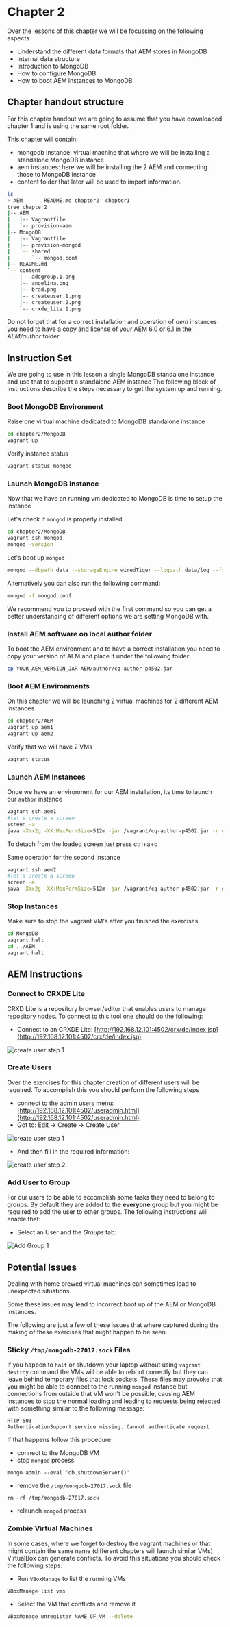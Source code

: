 # Chapter 2
Over the lessons of this chapter we will be focussing on the following aspects
- Understand the different data formats that AEM stores in MongoDB
- Internal data structure
- Introduction to MongoDB
- How to configure MongoDB
- How to boot AEM instances to MongoDB

## Chapter handout structure
For this chapter handout we are going to assume that you have downloaded chapter 1 and is using the same root folder.

This chapter will contain:
- mongodb instance: virtual machine that where we will be installing a standalone MongoDB instance
- aem instances: here we will be installing the 2 AEM and connecting those to MongoDB instance
- content folder that later will be used to import information.

```sh
ls
> AEM       README.md chapter2  chapter1
tree chapter2
|-- AEM
|   |-- Vagrantfile
|   `-- provision-aem
|-- MongoDB
|   |-- Vagrantfile
|   |-- provision-mongod
|   `-- shared
|       `-- mongod.conf
|-- README.md
`-- content
    |-- addgroup.1.png
    |-- angelina.png
    |-- brad.png
    |-- createuser.1.png
    |-- createuser.2.png
    `-- crxde_lite.1.png
```

Do not forget that for a correct installation and operation of *aem* instances you need to have a copy and license of your AEM 6.0 or 6.1 in the _AEM/author_ folder


## Instruction Set
We are going to use in this lesson a single MongoDB standalone instance and use that to support a standalone AEM instance
The following block of instructions describe the steps necessary to get the system up and running.

### Boot MongoDB Environment
Raise one virtual machine dedicated to MongoDB standalone instance
```bash
cd chapter2/MongoDB
vagrant up
```
Verify instance status
```bash
vagrant status mongod
```
### Launch MongoDB Instance
Now that we have an running vm dedicated to MongoDB is time to setup the instance

Let's check if `mongod` is properly installed
```bash
cd chapter2/MongoDB
vagrant ssh mongod
mongod -version
```
Let's boot up `mongod`
```bash
mongod --dbpath data --storageEngine wiredTiger --logpath data/log --fork
```
Alternatively you can also run the following command:
```bash
mongod -f mongod.conf
```
We recommend you to proceed with the first command so you can get a better understanding of different options we are setting MongoDB with.

### Install AEM software on local author folder
To boot the AEM environment and to have a correct installation you need to copy your version of AEM and place it under the following folder:
```bash
cp YOUR_AEM_VERSION_JAR AEM/author/cq-author-p4502.jar
```

### Boot AEM Environments
On this chapter we will be launching 2 virtual machines for 2 different AEM instances
```bash
cd chapter2/AEM
vagrant up aem1
vagrant up aem2
```
Verify that we will have 2 VMs
```bash
vagrant status
```

### Launch AEM Instances
Once we have an environment for our AEM installation, its time to launch our `author` instance

```bash
vagrant ssh aem1
#let's create a screen
screen -a
java -Xmx2g -XX:MaxPermSize=512m -jar /vagrant/cq-author-p4502.jar -r crx3,crx3mongo -Doak.mongo.uri="mongodb://192.168.12.100:27017"
```
To detach from the loaded screen just press ctrl+a+d

Same operation for the second instance
```bash
vagrant ssh aem2
#let's create a screen
screen -a
java -Xmx2g -XX:MaxPermSize=512m -jar /vagrant/cq-author-p4502.jar -r crx3,crx3mongo -Doak.mongo.uri="mongodb://192.168.12.100:27017"
```

### Stop Instances
Make sure to stop the vagrant VM's after you finished the exercises.
```bash
cd MongoDB
vagrant halt
cd ../AEM
vagrant halt
```

## AEM Instructions

### Connect to CRXDE Lite
CRXD Lite is a repository browser/editor that enables users to manage repository nodes.
To connect to this tool one should do the following:
- Connect to an CRXDE Lite: [http://192.168.12.101:4502/crx/de/index.jsp](http://192.168.12.101:4502/crx/de/index.jsp)

![create user step 1](./content/crxde_lite.1.png "Create User Menu")


### Create Users
Over the exercises for this chapter creation of different users will be required.
To accomplish this you should perform the following steps
- connect to the admin users menu: [http://192.168.12.101:4502/useradmin.html](http://192.168.12.101:4502/useradmin.html)
- Got to: Edit -> Create -> Create User

![create user step 1](./content/createuser.1.png "Create User Menu")

- And then fill in the required information:

![create user step 2](./content/createuser.2.png "Create User Form")


### Add User to Group
For our users to be able to accomplish some tasks they need to belong to groups. By default they are added to the __everyone__ group but you might be required to add the user to other groups.
The following instructions will enable that:
- Select an User and the *Groups* tab:

![Add Group 1](./content/addgroup.1.png "Add Group")


## Potential Issues
Dealing with home brewed virtual machines can sometimes lead to unexpected situations.

Some these issues may lead to incorrect boot up of the AEM or MongoDB instances.

The following are just a few of these issues that where captured during the making of these exercises that might happen to be seen.

### Sticky `/tmp/mongodb-27017.sock` Files
If you happen to `halt` or shutdown your laptop without using `vagrant destroy` command the VMs will be able to reboot correctly but they can leave behind temporary files that lock sockets.
These files may provoke that you might be able to connect to the running `mongod` instance but connections from outside that VM won't be possible, causing AEM instances to stop the normal loading and leading to requests being rejected with something similar to the following message:
```
HTTP 503
AuthenticationSupport service missing. Cannot authenticate request
```
If that happens follow this procedure:
- connect to the MongoDB VM
- stop `mongod` process
```
mongo admin --eval 'db.shutdownServer()'
```
- remove the `/tmp/mongodb-27017.sock` file
```
rm -rf /tmp/mongodb-27017.sock
```
- relaunch `mongod` process

### Zombie Virtual Machines
In some cases, where we forget to destroy the vagrant machines or that might contain the same name (different chapters will launch similar VMs) VirtualBox can generate conflicts.
To avoid this situations you should check the following steps:
- Run `VBoxManage` to list the running VMs
```sh
VBoxManage list vms
```
- Select the VM that conflicts and remove it
```sh
VBoxManage unregister NAME_OF_VM --delete
```

